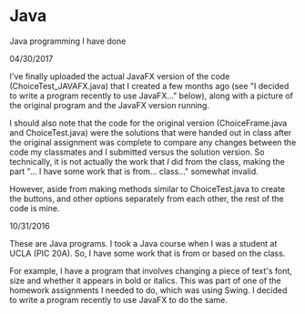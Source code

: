 # Java
Java programming I have done

04/30/2017

I've finally uploaded the actual JavaFX version of the code (ChoiceTest_JAVAFX.java) that I created a few months ago (see "I decided to write a program recently to use JavaFX..." below), along with a picture of the original program and the JavaFX version running.

I should also note that the code for the original version (ChoiceFrame.java and ChoiceTest.java) were the solutions that were handed out in class after the original assignment was complete to compare any changes between the code my classmates and I submitted versus the solution version. So technically, it is not actually the work that *I* did from the class, making the part "... I have some work that is from... class..." somewhat invalid.

However, aside from making methods similar to ChoiceTest.java to create the buttons, and other options separately from each other, the rest of the code is mine.

10/31/2016

These are Java programs. I took a Java course when I was a student at UCLA (PIC 20A). So, I have some work that is from or based on the class.

For example, I have a program that involves changing a piece of text's font, size and whether it appears in bold or italics. This was part of one of the homework assignments I needed to do, which was using Swing. I decided to write a program recently to use JavaFX to do the same.
